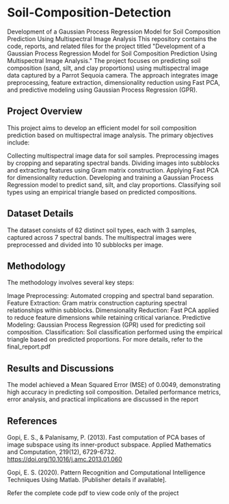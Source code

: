 # Soil-Composition-Detection
Development of a Gaussian Process Regression Model for Soil Composition Prediction Using Multispectral Image Analysis
This repository contains the code, reports, and related files for the project titled "Development of a Gaussian Process Regression Model for Soil Composition Prediction Using Multispectral Image Analysis." The project focuses on predicting soil composition (sand, silt, and clay proportions) using multispectral image data captured by a Parrot Sequoia camera. The approach integrates image preprocessing, feature extraction, dimensionality reduction using Fast PCA, and predictive modeling using Gaussian Process Regression (GPR).

## Project Overview
This project aims to develop an efficient model for soil composition prediction based on multispectral image analysis. The primary objectives include:

Collecting multispectral image data for soil samples.
Preprocessing images by cropping and separating spectral bands.
Dividing images into subblocks and extracting features using Gram matrix construction.
Applying Fast PCA for dimensionality reduction.
Developing and training a Gaussian Process Regression model to predict sand, silt, and clay proportions.
Classifying soil types using an empirical triangle based on predicted compositions.

## Dataset Details
The dataset consists of 62 distinct soil types, each with 3 samples, captured across 7 spectral bands. The multispectral images were preprocessed and divided into 10 subblocks per image.

## Methodology
The methodology involves several key steps:

Image Preprocessing: Automated cropping and spectral band separation.
Feature Extraction: Gram matrix construction capturing spectral relationships within subblocks.
Dimensionality Reduction: Fast PCA applied to reduce feature dimensions while retaining critical variance.
Predictive Modeling: Gaussian Process Regression (GPR) used for predicting soil composition.
Classification: Soil classification performed using the empirical triangle based on predicted proportions.
For more details, refer to the final_report.pdf

## Results and Discussions
The model achieved a Mean Squared Error (MSE) of 0.0049, demonstrating high accuracy in predicting soil composition. Detailed performance metrics, error analysis, and practical implications are discussed in the report 

## References
Gopi, E. S., & Palanisamy, P. (2013). Fast computation of PCA bases of image subspace using its inner-product subspace. Applied Mathematics and Computation, 219(12), 6729-6732. https://doi.org/10.1016/j.amc.2013.01.060

Gopi, E. S. (2020). Pattern Recognition and Computational Intelligence Techniques Using Matlab. [Publisher details if available].

Refer the complete code pdf to view code only of the project


